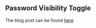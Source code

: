## Password Visibility Toggle
The blog post can be found [here](https://www.javascripttutorial.net/javascript-dom/javascript-toggle-password-visibility/)